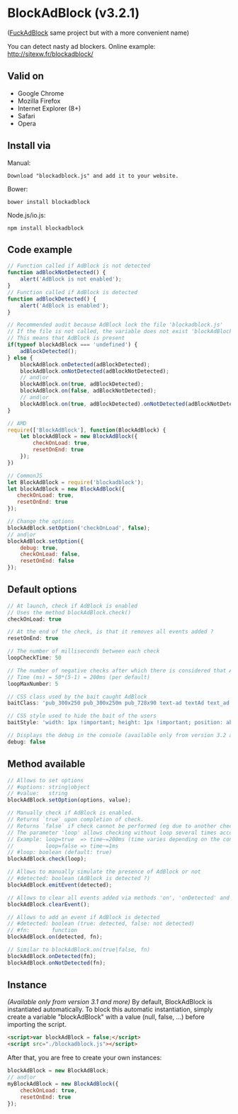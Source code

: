 BlockAdBlock (v3.2.1)
===========

([FuckAdBlock](https://github.com/sitexw/FuckAdBlock) same project but with a more convenient name)

You can detect nasty ad blockers.
Online example: http://sitexw.fr/blockadblock/


Valid on
---------------------
- Google Chrome
- Mozilla Firefox
- Internet Explorer (8+)
- Safari
- Opera

Install via
---------------------
Manual:
```
Download "blockadblock.js" and add it to your website.
```
Bower:
```
bower install blockadblock
```
Node.js/io.js:
```
npm install blockadblock
```


Code example
---------------------
```javascript
// Function called if AdBlock is not detected
function adBlockNotDetected() {
	alert('AdBlock is not enabled');
}
// Function called if AdBlock is detected
function adBlockDetected() {
	alert('AdBlock is enabled');
}

// Recommended audit because AdBlock lock the file 'blockadblock.js' 
// If the file is not called, the variable does not exist 'blockAdBlock'
// This means that AdBlock is present
if(typeof blockAdBlock === 'undefined') {
	adBlockDetected();
} else {
	blockAdBlock.onDetected(adBlockDetected);
	blockAdBlock.onNotDetected(adBlockNotDetected);
	// and|or
	blockAdBlock.on(true, adBlockDetected);
	blockAdBlock.on(false, adBlockNotDetected);
	// and|or
	blockAdBlock.on(true, adBlockDetected).onNotDetected(adBlockNotDetected);
}

// AMD
require(['BlockAdBlock'], function(BlockAdBlock) {
    let blockAdBlock = new BlockAdBlock({
        checkOnLoad: true,
        resetOnEnd: true
    });
})

// CommonJS
let BlockAdBlock = require('blockadblock');
let blockAdBlock = new BlockAdBlock({
   checkOnLoad: true,
   resetOnEnd: true
});

// Change the options
blockAdBlock.setOption('checkOnLoad', false);
// and|or
blockAdBlock.setOption({
	debug: true,
	checkOnLoad: false,
	resetOnEnd: false
});
```

Default options
---------------------
```javascript
// At launch, check if AdBlock is enabled
// Uses the method blockAdBlock.check()
checkOnLoad: true

// At the end of the check, is that it removes all events added ?
resetOnEnd: true

// The number of milliseconds between each check
loopCheckTime: 50

// The number of negative checks after which there is considered that AdBlock is not enabled
// Time (ms) = 50*(5-1) = 200ms (per default)
loopMaxNumber: 5

// CSS class used by the bait caught AdBlock
baitClass: 'pub_300x250 pub_300x250m pub_728x90 text-ad textAd text_ad text_ads text-ads text-ad-links'

// CSS style used to hide the bait of the users
baitStyle: 'width: 1px !important; height: 1px !important; position: absolute !important; left: -10000px !important; top: -1000px !important;'

// Displays the debug in the console (available only from version 3.2 and more)
debug: false
```

Method available
---------------------
```javascript
// Allows to set options
// #options: string|object
// #value:   string
blockAdBlock.setOption(options, value);

// Manually check if AdBlock is enabled.
// Returns `true` upon completion of check.
// Returns `false` if check cannot be performed (eg due to another check in progress).
// The parameter 'loop' allows checking without loop several times according to the value of 'loopMaxNumber'
// Example: loop=true  => time~=200ms (time varies depending on the configuration)
//          loop=false => time~=1ms
// #loop: boolean (default: true)
blockAdBlock.check(loop);

// Allows to manually simulate the presence of AdBlock or not
// #detected: boolean (AdBlock is detected ?)
blockAdBlock.emitEvent(detected);

// Allows to clear all events added via methods 'on', 'onDetected' and 'onNotDetected'
blockAdBlock.clearEvent();

// Allows to add an event if AdBlock is detected
// #detected: boolean (true: detected, false: not detected)
// #fn:       function
blockAdBlock.on(detected, fn);

// Similar to blockAdBlock.on(true|false, fn)
blockAdBlock.onDetected(fn);
blockAdBlock.onNotDetected(fn);
```

Instance
---------------------
*(Available only from version 3.1 and more)*
By default, BlockAdBlock is instantiated automatically.
To block this automatic instantiation, simply create a variable "blockAdBlock" with a value (null, false, ...) before importing the script.
```html
<script>var blockAdBlock = false;</script>
<script src="./blockadblock.js"></script>
```
After that, you are free to create your own instances:
```javascript
blockAdBlock = new BlockAdBlock;
// and|or
myBlockAdBlock = new BlockAdBlock({
	checkOnLoad: true,
	resetOnEnd: true
});
```
